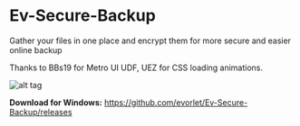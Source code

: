 # Ev-Secure-Backup
Gather your files in one place and encrypt them for more secure and easier online backup

Thanks to BBs19 for Metro UI UDF, UEZ for CSS loading animations.


![alt tag](https://cloud.githubusercontent.com/assets/12136678/11063209/9c9afe1e-87e7-11e5-8901-ab69853201d0.png)


**Download for Windows:** https://github.com/evorlet/Ev-Secure-Backup/releases
